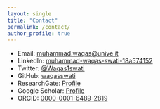 ```yaml
---
layout: single
title: "Contact"
permalink: /contact/
author_profile: true
---
```


- Email: [muhammad.waqas@unive.it](mailto:muhammad.waqas@unive.it)
- LinkedIn: [muhammad-waqas-swati-18a574152](https://www.linkedin.com/in/muhammad-waqas-swati-18a574152/)
- Twitter: [@Waqas1swati](https://twitter.com/Waqas1swati)
- GitHub: [waqasswati](https://github.com/waqasswati)
- ResearchGate: [Profile](https://www.researchgate.net/profile/Muhammad-Waqas-63?ev=hdr_xprf)
- Google Scholar: [Profile](https://scholar.google.com/citations?user=rCTdcLQAAAAJ&hl=en)
- ORCID: [0000-0001-6489-2819](https://orcid.org/0000-0001-6489-2819)
